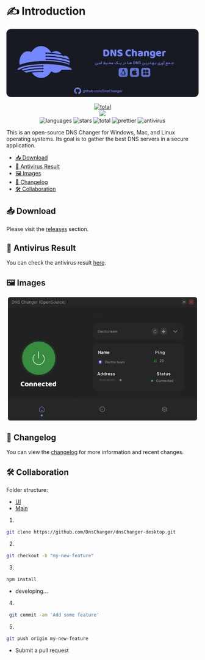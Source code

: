 # ✍ Introduction

<p align="center">
    <img src=".github/banner.png" alt="dnsChanger banner" width="600">
</p>

<p align="center">
    <a href="https://discord.gg/p9TZzEV39e" target="_blank">
         <img src="https://discordapp.com/api/guilds/1088561568272367777/widget.png?style=banner2" alt="total" >
    </a>
    <br/>
<a href="https://coffeebede.com/dnschanger.github.io"><img  width=100 src="https://coffeebede.ir/DashboardTemplateV2/app-assets/images/banner/default-yellow.svg" /></a>
<br/>
    <img src="https://img.shields.io/github/languages/top/DnsChanger/dnsChanger-desktop" alt="languages" >
    <img src="https://img.shields.io/github/stars/dnsChanger/dnsChanger-desktop" alt="stars">
    <img src="https://img.shields.io/github/downloads/DnsChanger/dnsChanger-desktop/total.svg" alt="total" >
    <img src="https://img.shields.io/badge/code_style-prettier-ff69b4.svg?style=flat-square" alt="prettier" >
    <img src="https://img.shields.io/badge/antivirus-PASS-green" alt="antivirus" >
</p>


This is an open-source DNS Changer for Windows, Mac, and Linux operating systems. Its goal is to gather the best DNS servers in a secure application.

  - [📥 Download](#-download)
  - [🦠 Antivirus Result](#-antivirus-result)
  - [🖼️ Images](#-images)
  - [📝 Changelog](#-changelog)
  - [🛠️ Collaboration](#-collaboration)


## 📥 Download
 Please visit the [releases](https://github.com/DnsChanger/dnsChanger-desktop/releases) section.

## 🦠 Antivirus Result
You can check the antivirus result [here](https://www.virustotal.com/gui/file/a2540db91518e784b9b0f55172487aaaedb50abd8089644cca7f820ccd2d5fb8/detection).

## 🖼 Images

<p align="center">
    <img src=".github/1.png?raw=true" alt="dnsChanger screenshot 1" width="496">
</p>

## 📝 Changelog

You can view the [changelog](changelog.md) for more information and recent changes.


## 🛠 Collaboration

Folder structure:
- [UI](https://github.com/DnsChanger/dnsChanger-desktop/tree/main/src/renderer)
- [Main](https://github.com/DnsChanger/dnsChanger-desktop/tree/main/src/main)

1.

```bash 
git clone https://github.com/DnsChanger/dnsChanger-desktop.git
```

2.

```bash
git checkout -b "my-new-feature"
```

3.

```bash
npm install
```

- developing...

4.

```bash
 git commit -am 'Add some feature'
```

5.

```bash
git push origin my-new-feature
```

- Submit a pull request

